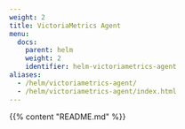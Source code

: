 ```yaml
---
weight: 2
title: VictoriaMetrics Agent
menu:
  docs:
    parent: helm
    weight: 2
    identifier: helm-victoriametrics-agent
aliases:
  - /helm/victoriametrics-agent/
  - /helm/victoriametrics-agent/index.html
---
```

{{% content "README.md" %}}
